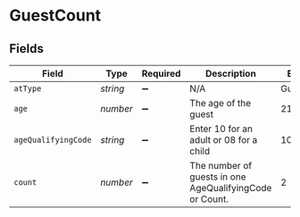 # GuestCount


## Fields

| Field                                                   | Type                                                    | Required                                                | Description                                             | Example                                                 |
| ------------------------------------------------------- | ------------------------------------------------------- | ------------------------------------------------------- | ------------------------------------------------------- | ------------------------------------------------------- |
| `atType`                                                | *string*                                                | :heavy_minus_sign:                                      | N/A                                                     | GuestCount                                              |
| `age`                                                   | *number*                                                | :heavy_minus_sign:                                      | The age of the guest                                    | 21                                                      |
| `ageQualifyingCode`                                     | *string*                                                | :heavy_minus_sign:                                      | Enter 10 for an adult or 08 for a child                 | 10                                                      |
| `count`                                                 | *number*                                                | :heavy_minus_sign:                                      | The number of guests in one AgeQualifyingCode or Count. | 2                                                       |